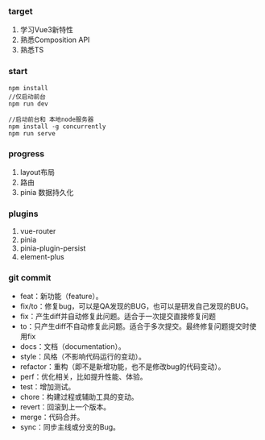 ### target
1. 学习Vue3新特性
2. 熟悉Composition API
3. 熟悉TS

### start

```shell
npm install
//仅启动前台
npm run dev

//启动前台和 本地node服务器
npm install -g concurrently
npm run serve
```

### progress
1. layout布局
2. 路由
3. pinia 数据持久化

### plugins
1. vue-router
2. pinia
3. pinia-plugin-persist
4. element-plus

### git commit
- feat：新功能（feature）。
- fix/to：修复bug，可以是QA发现的BUG，也可以是研发自己发现的BUG。
- fix：产生diff并自动修复此问题。适合于一次提交直接修复问题
- to：只产生diff不自动修复此问题。适合于多次提交。最终修复问题提交时使用fix
- docs：文档（documentation）。
- style：风格（不影响代码运行的变动）。
- refactor：重构（即不是新增功能，也不是修改bug的代码变动）。
- perf：优化相关，比如提升性能、体验。
- test：增加测试。
- chore：构建过程或辅助工具的变动。
- revert：回滚到上一个版本。
- merge：代码合并。
- sync：同步主线或分支的Bug。
